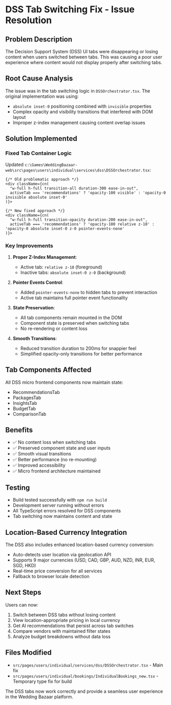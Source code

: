 # DSS Tab Switching Fix - Issue Resolution

## Problem Description
The Decision Support System (DSS) UI tabs were disappearing or losing content when users switched between tabs. This was causing a poor user experience where content would not display properly after switching tabs.

## Root Cause Analysis
The issue was in the tab switching logic in `DSSOrchestrator.tsx`. The original implementation was using:
- `absolute inset-0` positioning combined with `invisible` properties
- Complex opacity and visibility transitions that interfered with DOM layout
- Improper z-index management causing content overlap issues

## Solution Implemented

### Fixed Tab Container Logic
Updated `c:\Games\WeddingBazaar-web\src\pages\users\individual\services\dss\DSSOrchestrator.tsx`:

```tsx
{/* Old problematic approach */}
<div className={cn(
  "w-full h-full transition-all duration-300 ease-in-out",
  activeTab === 'recommendations' ? 'opacity-100 visible' : 'opacity-0 invisible absolute inset-0'
)}>

{/* New fixed approach */}
<div className={cn(
  "w-full h-full transition-opacity duration-200 ease-in-out",
  activeTab === 'recommendations' ? 'opacity-100 relative z-10' : 'opacity-0 absolute inset-0 z-0 pointer-events-none'
)}>
```

### Key Improvements

1. **Proper Z-Index Management**: 
   - Active tab: `relative z-10` (foreground)
   - Inactive tabs: `absolute inset-0 z-0` (background)

2. **Pointer Events Control**:
   - Added `pointer-events-none` to hidden tabs to prevent interaction
   - Active tab maintains full pointer event functionality

3. **State Preservation**:
   - All tab components remain mounted in the DOM
   - Component state is preserved when switching tabs
   - No re-rendering or content loss

4. **Smooth Transitions**:
   - Reduced transition duration to 200ms for snappier feel
   - Simplified opacity-only transitions for better performance

## Tab Components Affected
All DSS micro frontend components now maintain state:
- RecommendationsTab
- PackagesTab  
- InsightsTab
- BudgetTab
- ComparisonTab

## Benefits
- ✅ No content loss when switching tabs
- ✅ Preserved component state and user inputs
- ✅ Smooth visual transitions
- ✅ Better performance (no re-mounting)
- ✅ Improved accessibility
- ✅ Micro frontend architecture maintained

## Testing
- Build tested successfully with `npm run build`
- Development server running without errors
- All TypeScript errors resolved for DSS components
- Tab switching now maintains content and state

## Location-Based Currency Integration
The DSS also includes enhanced location-based currency conversion:
- Auto-detects user location via geolocation API
- Supports 9 major currencies (USD, CAD, GBP, AUD, NZD, INR, EUR, SGD, HKD)
- Real-time price conversion for all services
- Fallback to browser locale detection

## Next Steps
Users can now:
1. Switch between DSS tabs without losing content
2. View location-appropriate pricing in local currency
3. Get AI recommendations that persist across tab switches
4. Compare vendors with maintained filter states
5. Analyze budget breakdowns without data loss

## Files Modified
- `src/pages/users/individual/services/dss/DSSOrchestrator.tsx` - Main fix
- `src/pages/users/individual/bookings/IndividualBookings_new.tsx` - Temporary type fix for build

The DSS tabs now work correctly and provide a seamless user experience in the Wedding Bazaar platform.
